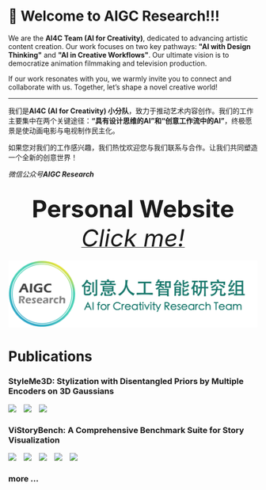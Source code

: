 # 👋 Welcome to AIGC Research!!! 

We are the **AI4C Team (AI for Creativity)**, dedicated to advancing artistic content creation. Our work focuses on two key pathways: **"AI with Design Thinking"** and **"AI in Creative Workflows"**. Our ultimate vision is to democratize animation filmmaking and television production. 

If our work resonates with you, we warmly invite you to connect and collaborate with us. Together, let’s shape a novel creative world!

---

我们是**AI4C (AI for Creativity) 小分队**，致力于推动艺术内容创作。我们的工作主要集中在两个关键途径：**“具有设计思维的AI”**和**“创意工作流中的AI”**，终极愿景是使动画电影与电视制作民主化。

如果您对我们的工作感兴趣，我们热忱欢迎您与我们联系与合作。让我们共同塑造一个全新的创意世界！

*微信公众号**AIGC Research***

<div align="center">
  <div>&nbsp;</div>
  <div align="center">
    <b><font size="20">Personal Website</font></b>
    <sup>
      <a href="https://journey-zhuang.github.io/">
        <i><font size="10">Click me!</font></i>
      </a>
    </sup>
</div>
<div>&nbsp;</div>
  <img src="../images/AI4C_logo.png" />
</div>


# Publications

### StyleMe3D: Stylization with Disentangled Priors by Multiple Encoders on 3D Gaussians
<a href="https://arxiv.org/abs/2504.15281"><img src="https://img.shields.io/static/v1?label=Tech%20Report&message=Arxiv&color=red"></a> &ensp;
<a href="https://styleme3d.github.io/"><img src="https://img.shields.io/static/v1?label=Project%20Page&message=Web&color=green"></a> &ensp;
<a href="https://github.com/AIGCResearch/styleme3d"><img src="https://img.shields.io/static/v1?label=Code&message=Github&color=blue"></a> &ensp;

### ViStoryBench: A Comprehensive Benchmark Suite for Story Visualization
<a href="https://arxiv.org/abs/2505.24862"><img src="https://img.shields.io/static/v1?label=Tech%20Report&message=Arxiv&color=red"></a> &ensp;
<a href="https://github.com/ViStoryBench/vistorybench"><img src="https://img.shields.io/static/v1?label=Code&message=Github&color=blue"></a> &ensp;
<a href="https://huggingface.co/datasets/ViStoryBench/ViStoryBench"><img src="https://img.shields.io/static/v1?label=Dataset&message=HuggingFace&color=yellow"></a> &ensp;
<a href="https://vistorybench.github.io/"><img src="https://img.shields.io/static/v1?label=Project%20Page&message=Web&color=green"></a> &ensp;
<a href="https://vistorybench.github.io/story_detail/"><img src="https://img.shields.io/static/v1?label=Browse%20Results&message=Web&color=green"></a> &ensp;




### more ...


<!--

**Here are some ideas to get you started:**

🙋‍♀️ A short introduction - what is your organization all about?
🌈 Contribution guidelines - how can the community get involved?
👩‍💻 Useful resources - where can the community find your docs? Is there anything else the community should know?
🍿 Fun facts - what does your team eat for breakfast?
🧙 Remember, you can do mighty things with the power of [Markdown](https://docs.github.com/github/writing-on-github/getting-started-with-writing-and-formatting-on-github/basic-writing-and-formatting-syntax)
-->
